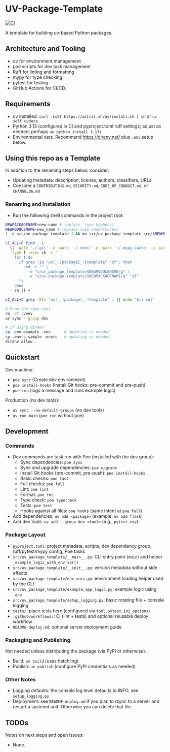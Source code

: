 # UV-Package-Template

[![CI](https://github.com/sirbuffalo/uv-package-template/actions/workflows/ci.yml/badge.svg)](https://github.com/sirbuffalo/uv-package-template/actions/workflows/ci.yml)

A template for building uv-based Python packages.

## Architecture and Tooling

- uv for environment management
- poe scripts for dev task management
- Ruff for linting and formatting
- mypy for type checking
- pytest for testing
- GitHub Actions for CI/CD.

## Requirements

- uv installed: `curl -LsSf https://astral.sh/uv/install.sh | sh` or `uv self update`
- Python 3.13 (configured in CI and pyproject.toml ruff settings; adjust as needed, perhaps `uv python install 3.13`)
- Environmental vars. Recommend https://direnv.net/ plus `.env` setup below.

## Using this repo as a Template

In addition to the renaming steps below, consider:

- Updating metadata: description, license, authors, classifiers, URLs
- Consider a `CONTRIBUTING.md`, `SECURITY.md`, `CODE_OF_CONDUCT.md`, or `CHANGELOG.md`

### Renaming and Installation

- Run the following shell commands in the project root:

```bash
NEWPACKAGENAME=new-name # replace  (use hyphens)
NEWMODULENAME=new_name # replace (use underscores)
[ -d src/uv_package_template ] && mv src/uv_package_template src/$NEWMODULENAME
```

```bash
LC_ALL=C find . \
  \( -path './.git' -o -path './.venv' -o -path './.mypy_cache' -o -path './.ruff_cache' -o -path './.pytest_cache' -o -path './dist' -o -path './build' \) -prune -o \
  -type f -exec sh -c '
    for f do
      if grep -Iq "uv[_-]package[_-]template" "$f"; then
        sed -i "" \
          -e "s/uv_package_template/$NEWMODULENAME/g" \
          -e "s/uv-package-template/$NEWPACKAGENAME/g" "$f"
      fi
    done
  ' sh {} +
```

```bash
LC_ALL=C grep -RIn "uv[_-]package[_-]template" . || echo "All set"
```

```bash
# From the repo root
rm -rf .venv
uv sync --group dev
```

```bash
# If using direnv
cp .env.example .env      # updating as needed
cp .envrc.sample .envrc   # updating as needed
direnv allow .
```

## Quickstart

Dev machine:

- `poe sync` (Create dev environment)
- `poe install-hooks` (Install Git hooks: pre-commit and pre-push)
- `poe run` (logs a message and runs example logic)

Production (no dev tools):

- `uv sync --no-default-groups` (no dev tools)
- `uv run main` (`poe run` without poe)

## Development

### Commands

- Dev commands are task run with Poe (installed with the dev group):
  - Sync dependencies: `poe sync`
  - Sync and upgrade dependencies: `poe upgrade`
  - Install Git hooks (pre-commit, pre-push): `poe install-hooks`
  - Basic checks: `poe fast`
  - Full checks: `poe full`
  - Lint: `poe lint`
  - Format: `poe fmt`
  - Type check: `poe typecheck`
  - Tests: `poe test`
  - Hooks against all files: `poe hooks` (same intent at `poe full`)
- Add dependencies: `uv add <package>` (example: `uv add flask`)
- Add dev tools: `uv add --group dev <tool>` (e.g., `pytest-cov`)

### Package Layout

- `pyproject.toml`: project metadata, scripts, dev dependency group, ruff/pytest/mypy config, Poe tasks
- `src/uv_package_template/__main__.py`: CLI entry point (`main`) and helper `_example_logic_with_env_var()`
- `src/uv_package_template/__init__.py`: version metadata without side effects
- `src/uv_package_template/env_vars.py`: environment loading helper used by the CLI
- `src/uv_package_template/example_app_logic.py`: example logic using `.env`
- `src/uv_package_template/setup_logging.py`: basic rotating file + console logging
- `tests/`: place tests here (configured via `tool.pytest.ini_options`)
- `.github/workflows/`: CI (lint + tests) and optional reusable deploy workflow
- `README-deploy.md`: optional server deployment guide

### Packaging and Publishing

Not needed unless distributing the package (via PyPI or otherwise).

- Build: `uv build` (uses hatchling)
- Publish: `uv publish` (configure PyPI credentials as needed)

### Other Notes

- Logging defaults: the console log level defaults to INFO, see `setup_logging.py`
- Deployment: see `README-deploy.md` if you plan to rsync to a server and restart a systemd unit. Otherwise you can delete that file.

## TODOs

Notes on next steps and open issues:

- None.
